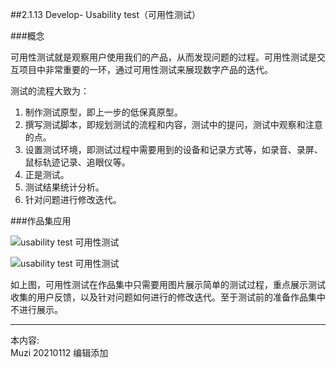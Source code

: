##2.1.13 Develop- Usability test（可用性测试）

###概念

可用性测试就是观察用户使用我们的产品，从而发现问题的过程。可用性测试是交互项目中非常重要的一环，通过可用性测试来展现数字产品的迭代。

测试的流程大致为：
1. 制作测试原型，即上一步的低保真原型。
2. 撰写测试脚本，即规划测试的流程和内容，测试中的提问，测试中观察和注意的点。
3. 设置测试环境，即测试过程中需要用到的设备和记录方式等，如录音、录屏、鼠标轨迹记录、追眼仪等。
4. 正是测试。
5. 测试结果统计分析。
6. 针对问题进行修改迭代。


###作品集应用

![usability test 可用性测试](http://kitpic.makebi.net/2021/ixd_24.jpg)

![usability test 可用性测试](http://kitpic.makebi.net/2021/ixd_25.jpg)

如上图，可用性测试在作品集中只需要用图片展示简单的测试过程，重点展示测试收集的用户反馈，以及针对问题如何进行的修改迭代。至于测试前的准备作品集中不进行展示。



---
本内容:  
Muzi 20210112 编辑添加
